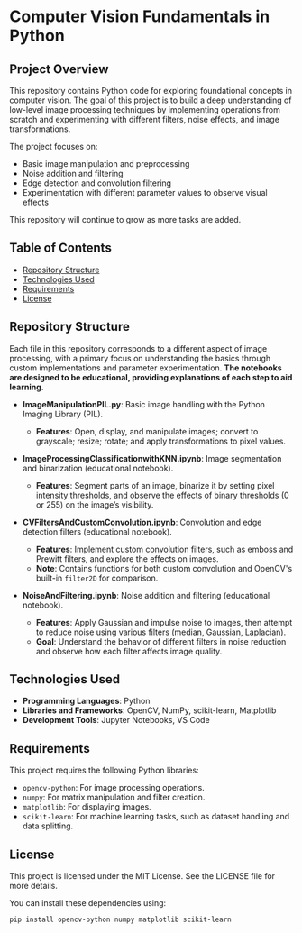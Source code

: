 # **Computer Vision Fundamentals in Python**

## Project Overview
This repository contains Python code for exploring foundational concepts in computer vision. The goal of this project is to build a deep understanding of low-level image processing techniques by implementing operations from scratch and experimenting with different filters, noise effects, and image transformations.

The project focuses on:
- Basic image manipulation and preprocessing
- Noise addition and filtering
- Edge detection and convolution filtering
- Experimentation with different parameter values to observe visual effects

This repository will continue to grow as more tasks are added.

## Table of Contents
- [Repository Structure](#repository-structure)
- [Technologies Used](#technologies-used)
- [Requirements](#requirements)
- [License](#license)

## Repository Structure
Each file in this repository corresponds to a different aspect of image processing, with a primary focus on understanding the basics through custom implementations and parameter experimentation. **The notebooks are designed to be educational, providing explanations of each step to aid learning.**

- **ImageManipulationPIL.py**: Basic image handling with the Python Imaging Library (PIL).
  - **Features**: Open, display, and manipulate images; convert to grayscale; resize; rotate; and apply transformations to pixel values.

- **ImageProcessingClassificationwithKNN.ipynb**: Image segmentation and binarization (educational notebook).
  - **Features**: Segment parts of an image, binarize it by setting pixel intensity thresholds, and observe the effects of binary thresholds (0 or 255) on the image’s visibility.

- **CVFiltersAndCustomConvolution.ipynb**: Convolution and edge detection filters (educational notebook).
  - **Features**: Implement custom convolution filters, such as emboss and Prewitt filters, and explore the effects on images.
  - **Note**: Contains functions for both custom convolution and OpenCV's built-in `filter2D` for comparison.

- **NoiseAndFiltering.ipynb**: Noise addition and filtering (educational notebook).
  - **Features**: Apply Gaussian and impulse noise to images, then attempt to reduce noise using various filters (median, Gaussian, Laplacian).
  - **Goal**: Understand the behavior of different filters in noise reduction and observe how each filter affects image quality.

## Technologies Used
- **Programming Languages**: Python
- **Libraries and Frameworks**: OpenCV, NumPy, scikit-learn, Matplotlib
- **Development Tools**: Jupyter Notebooks, VS Code

## Requirements
This project requires the following Python libraries:
- `opencv-python`: For image processing operations.
- `numpy`: For matrix manipulation and filter creation.
- `matplotlib`: For displaying images.
- `scikit-learn`: For machine learning tasks, such as dataset handling and data splitting.

## License
This project is licensed under the MIT License. See the LICENSE file for more details.

You can install these dependencies using:
```bash
pip install opencv-python numpy matplotlib scikit-learn


